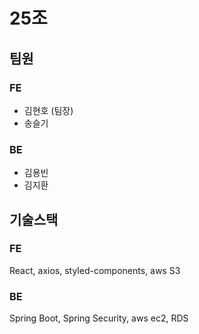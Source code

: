 # 25조

## 팀원

### FE
- 김현호 (팀장)
- 송슬기

### BE
- 김용빈
- 김지환

## 기술스택
### FE
React, axios, styled-components, aws S3
### BE
Spring Boot, Spring Security, aws ec2, RDS

